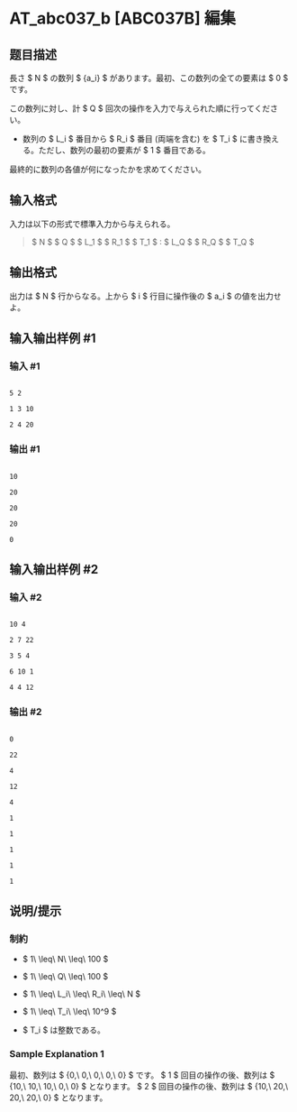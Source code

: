 # AT_abc037_b [ABC037B] 編集

## 题目描述

[problemUrl]: https://atcoder.jp/contests/abc037/tasks/abc037_b

長さ $ N $ の数列 $ \{a_i\} $ があります。最初、この数列の全ての要素は $ 0 $ です。

この数列に対し、計 $ Q $ 回次の操作を入力で与えられた順に行ってください。

- 数列の $ L_i $ 番目から $ R_i $ 番目 (両端を含む) を $ T_i $ に書き換える。ただし、数列の最初の要素が $ 1 $ 番目である。

最終的に数列の各値が何になったかを求めてください。

## 输入格式

入力は以下の形式で標準入力から与えられる。

> $ N $ $ Q $ $ L_1 $ $ R_1 $ $ T_1 $ : $ L_Q $ $ R_Q $ $ T_Q $

## 输出格式

出力は $ N $ 行からなる。上から $ i $ 行目に操作後の $ a_i $ の値を出力せよ。

## 输入输出样例 #1

### 输入 #1

```
5 2
1 3 10
2 4 20
```

### 输出 #1

```
10
20
20
20
0
```

## 输入输出样例 #2

### 输入 #2

```
10 4
2 7 22
3 5 4
6 10 1
4 4 12
```

### 输出 #2

```
0
22
4
12
4
1
1
1
1
1
```

## 说明/提示

### 制約

- $ 1\ \leq\ N\ \leq\ 100 $
- $ 1\ \leq\ Q\ \leq\ 100 $
- $ 1\ \leq\ L_i\ \leq\ R_i\ \leq\ N $
- $ 1\ \leq\ T_i\ \leq\ 10^9 $
- $ T_i $ は整数である。

### Sample Explanation 1

最初、数列は $ \{0,\ 0,\ 0,\ 0,\ 0\} $ です。 $ 1 $ 回目の操作の後、数列は $ \{10,\ 10,\ 10,\ 0,\ 0\} $ となります。 $ 2 $ 回目の操作の後、数列は $ \{10,\ 20,\ 20,\ 20,\ 0\} $ となります。
